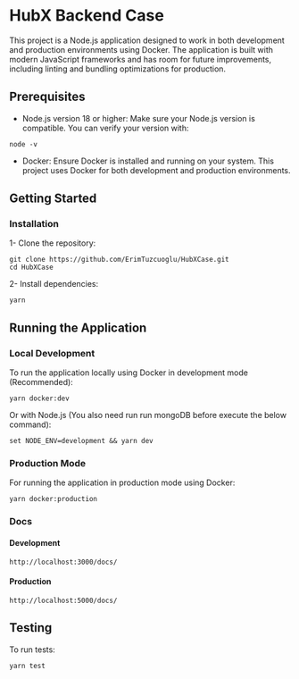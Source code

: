 # HubX Backend Case

This project is a Node.js application designed to work in both development and production environments using Docker. The application is built with modern JavaScript frameworks and has room for future improvements, including linting and bundling optimizations for production.
## Prerequisites

   - Node.js version 18 or higher: Make sure your Node.js version is compatible. You can verify your version with:

    node -v

   - Docker: Ensure Docker is installed and running on your system. This project uses Docker for both development and production environments.

## Getting Started
### Installation

1- Clone the repository:

    git clone https://github.com/ErimTuzcuoglu/HubXCase.git
    cd HubXCase

2- Install dependencies:

    yarn

## Running the Application
### Local Development

To run the application locally using Docker in development mode (Recommended):

    yarn docker:dev

Or with Node.js (You also need run run mongoDB before execute the below command):

    set NODE_ENV=development && yarn dev

### Production Mode

For running the application in production mode using Docker:

    yarn docker:production


### Docs 
#### Development
    http://localhost:3000/docs/

#### Production
    http://localhost:5000/docs/

## Testing

To run tests:

    yarn test